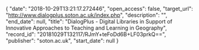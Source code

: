 {
  "date": "2018-10-29T13:21:17.272446", 
  "open_access": false, 
  "target_url": "http://www.dialogplus.soton.ac.uk/index.php", 
  "description": "", 
  "end_date": null, 
  "title": "DialogPlus - Digital Libraries in Support of Innovative Approaches to Teaching and Learning in Geography", 
  "record_id": "20181029T132117/RJmY+teFoDd6B+LF03prkQ==", 
  "publisher": "soton.ac.uk", 
  "start_date": null
}

